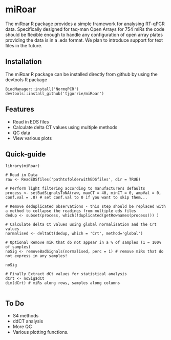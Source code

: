 # miRoar

The miRoar R package provides a simple framework for analysing RT-qPCR data. Specifically designed for taq-man Open Arrays for 754 miRs the code should be flexible enough to handle any configuration of open array plates providing the data is in a .eds format. We plan to introduce support for text files in the future.

## Installation
The miRoar R package can be installed directly from github by using the devtools R package 
```
BiocManager::install('NormqPCR')
devtools::install_github('tjgorrie/miRoar')
```

## Features
* Read in EDS files
* Calculate delta CT values using multiple methods
* QC data
* View various plots

## Quick-guide
```
library(miRoar)

# Read in Data
raw <- ReadEDSfiles('pathtofolderwithEDSfiles', dir = TRUE)

# Perform light filtering according to manufacturers defaults
process <- setBadSignalsToNA(raw, maxCT = 40, minCT = 0, ampVal = 0, conf.val = .8) # set conf.val to 0 if you want to skip them...

# Remove deduplicated observations - this step should be replaced with a method to collapse the readings from multiple eds files 
dedup <- subset(process, which(!duplicated(getRownames(process))) )

# Calculate delta Ct values using global normalisation and the Crt values
normalised <- deltaCt(dedup, which = 'Crt', method='global')

# Optional Remove miR that do not appear in a % of samples (1 = 100% of samples)
noSig <- removeBadSignals(normalised, perc = 1) # remove miRs that do not express in any samples!

noSig

# Finally Extract dCt values for statistical analysis 
dCrt <- noSig$dCt
dim(dCrt) # miRs along rows, samples along columns


```

## To Do
* S4 methods
* ddCT analysis
* More QC
* Various plotting functions.
